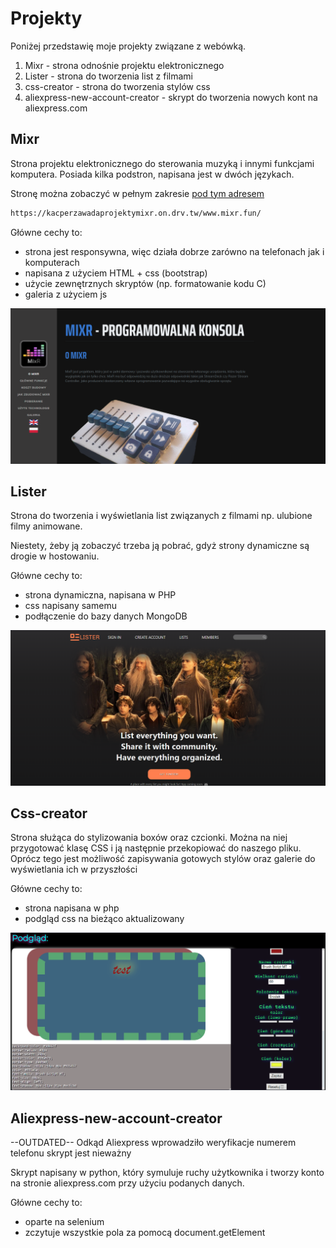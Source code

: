# Projekty

Poniżej przedstawię moje projekty związane z webówką.

1. Mixr - strona odnośnie projektu elektronicznego
2. Lister - strona do tworzenia list z filmami
3. css-creator - strona do tworzenia stylów css
4. aliexpress-new-account-creator - skrypt do tworzenia nowych kont na aliexpress.com

## Mixr
Strona projektu elektronicznego do sterowania muzyką i innymi funkcjami komputera. Posiada kilka podstron, napisana jest w dwóch językach.

Stronę można zobaczyć w pełnym zakresie [pod tym adresem](https://kacperzawadaprojektymixr.on.drv.tw/www.mixr.fun/)

```bash
https://kacperzawadaprojektymixr.on.drv.tw/www.mixr.fun/
```
Główne cechy to:
- strona jest responsywna, więc działa dobrze zarówno na telefonach jak i komputerach
- napisana z użyciem HTML + css (bootstrap)
- użycie zewnętrznych skryptów (np. formatowanie kodu C)
- galeria z użyciem js


![strona główna](https://github.com/azorek777/projekty/blob/main/mixr/strona_glowna.png)


## Lister

Strona do tworzenia i wyświetlania list związanych z filmami np. ulubione filmy animowane.

Niestety, żeby ją zobaczyć trzeba ją pobrać, gdyż strony dynamiczne są drogie w hostowaniu. 

Główne cechy to: 
- strona dynamiczna, napisana w PHP
- css napisany samemu 
- podłączenie do bazy danych MongoDB


![strona główna](https://github.com/azorek777/projekty/blob/main/lister/strona_glowna.png)


## Css-creator

Strona służąca do stylizowania boxów oraz czcionki. Można na niej przygotować klasę CSS i ją następnie przekopiować do naszego pliku. Oprócz tego jest możliwość zapisywania gotowych stylów oraz galerie do wyświetlania ich w przyszłości

Główne cechy to: 
- strona napisana w php
- podgląd css na bieżąco aktualizowany


![strona główna](https://github.com/azorek777/projekty/blob/main/css-creator/strona.png)


## Aliexpress-new-account-creator
--OUTDATED-- Odkąd Aliexpress wprowadziło weryfikacje numerem telefonu skrypt jest nieważny

Skrypt napisany w python, który symuluje ruchy użytkownika i tworzy konto na stronie aliexpress.com przy użyciu podanych danych. 

Główne cechy to:
- oparte na selenium
- zczytuje wszystkie pola za pomocą document.getElement
